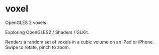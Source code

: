 # voxel
OpenGLES 2 voxels

Exploring OpenGLES2 / Shaders / GLKit.

Renders a random set of voxels in a cubic volume on an iPad or iPhone. Swipe to rotate, pinch to zoom.


